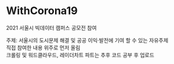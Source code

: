 # WithCorona19
2021 서울시 빅데이터 캠퍼스 공모전 참여

주제: 서울시의 도시문제 해결 및 공공 이익·발전에 기여 할 수 있는 자유주제  
직접 참여한 내용 위주로 먼저 올림  
크롤링 및 워드클라우드, 레이더차트 파트는 추후 코드 공부 후 업로드  
